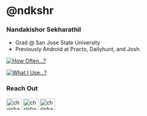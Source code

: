 # @ndkshr

### Nandakishor Sekharathil
- Grad @ San Jose State University
- Previously Android at Practo, Dailyhunt, and Josh.

[![How Often...?](https://github-readme-stats.vercel.app/api?username=ndkshr)](https://github.com/ndkshr)

[![What I Use...?](https://github-readme-stats.vercel.app/api/top-langs/?username=ndkshr&layout=compact)](https://github.com/ndkshr)

### Reach Out
<p align="left">
<a href="https://twitter.com/ndkshr" target="blank"><img align="center" src="https://cdn.jsdelivr.net/npm/simple-icons@3.0.1/icons/twitter.svg" alt="chrisbanes" height="30" width="40" /></a>
<a href="https://linkedin.com/in/ndkshr" target="blank"><img align="center" src="https://cdn.jsdelivr.net/npm/simple-icons@3.0.1/icons/linkedin.svg" alt="chrisbanes" height="30" width="40" /></a>
<a href="https://medium.com/ndkshr" target="blank"><img align="center" src="https://cdn.jsdelivr.net/npm/simple-icons@3.0.1/icons/medium.svg" alt="chrisbanes" height="30" width="40" /></a>
</p>
